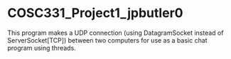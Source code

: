 COSC331_Project1_jpbutler0
==========================

This program makes a UDP connection (using DatagramSocket instead of ServerSocket[TCP]) between two computers for use as a basic chat program using threads.
